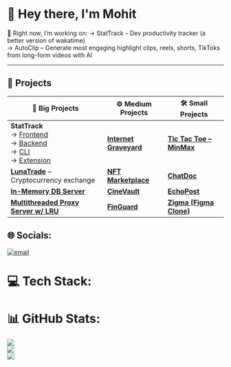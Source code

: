 # 👋 Hey there, I'm Mohit

🎯 Right now, I’m working on:
→ StatTrack – Dev productivity tracker (a better version of wakatime)<br>
→ AutoClip – Generate most engaging highlight clips, reels, shorts, TikToks from long-form videos with AI

---

## 🚀 Projects

| 🧠 **Big Projects** | ⚙️ **Medium Projects** | 🛠️ **Small Projects** |
|---------------------|------------------------|------------------------|
| **StatTrack**<br>→ [Frontend](https://github.com/ymohit1603/stattrack)<br>→ [Backend](https://github.com/ymohit1603/StatTrack-Backend)<br>→ [CLI](https://github.com/ymohit1603/StatTrack-cli)<br>→ [Extension](https://github.com/ymohit1603/StatTrack-extension) | [**Internet Graveyard**](https://github.com/ymohit1603/internet-graveyard) | [**Tic Tac Toe – MinMax**](https://github.com/ymohit1603/TicTacToe) |
| [**LunaTrade**](https://github.com/ymohit1603/LunaTrade) – Cryptocurrency exchange | [**NFT Marketplace**](https://github.com/ymohit1603/nft_marketplace) | [**ChatDoc**](https://github.com/ymohit1603/chatDoc) |
| [**In-Memory DB Server**](https://github.com/ymohit1603/In-Memory-DB) | [**CineVault**](https://github.com/ymohit1603/CineVault) | [**EchoPost**](https://github.com/ymohit1603/EchoPost) |
| [**Multithreaded Proxy Server w/ LRU**](https://github.com/ymohit1603/Multithreaded-proxy-webserver) | [**FinGuard**](https://github.com/ymohit1603/FinGuard) | [**Zigma (Figma Clone)**](https://github.com/ymohit1603/zigma) |


## 🌐 Socials:
[![email](https://img.shields.io/badge/Email-D14836?logo=gmail&logoColor=white)](mailto:mohityadav0330@gmail.com)

# 💻 Tech Stack:
<!-- (Tech stack badges remain unchanged) -->

# 📊 GitHub Stats:
![](https://github-readme-stats.vercel.app/api?username=ymohit1603&theme=dark&hide_border=true&include_all_commits=false&count_private=false)<br/>
![](https://nirzak-streak-stats.vercel.app/?user=ymohit1603&theme=dark&hide_border=true)<br/>
![](https://github-readme-stats.vercel.app/api/top-langs/?username=ymohit1603&theme=dark&hide_border=true&include_all_commits=false&count_private=false&layout=compact)

<!-- Proudly created with GPRM ( https://gprm.itsvg.in ) -->

